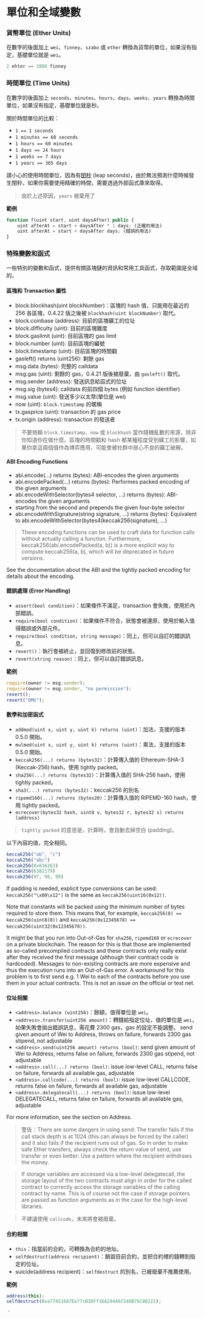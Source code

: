 # 單位和全域變數

<!-- <https://solidity.readthedocs.io/en/v0.4.25/units-and-global-variables.html> -->

### 貨幣單位 (Ether Units)

在數字的後面加上 `wei`、`finney`、`szabo` 或 `ether` 轉換為貨幣的單位，如果沒有指定，基礎單位就是 `wei`。

```js
2 ehter == 2000 finney
```

### 時間單位 (Time Units)

在數字的後面加上 `seconds`、`minutes`、`hours`、`days`、`weeks`、`years` 轉換為時間單位，如果沒有指定，基礎單位就是秒。

關於時間單位的比較：
* `1 == 1 seconds`
* `1 minutes == 60 seconds`
* `1 hours == 60 minutes`
* `1 days == 24 hours`
* `1 weeks == 7 days`
* `1 years == 365 days`

請小心的使用時間單位，因為有[閏秒](https://zh.wikipedia.org/wiki/%E9%97%B0%E7%A7%92) (leap seconds)，由於無法預測什麼時候發生閏秒，如果你需要使用精確的時間，需要透過外部函式庫來取得。

> 由於上述原因，`years` 被棄用了

**範例**

```js
function f(uint start, uint daysAfter) public {
    uint afterAt = start + daysAfter * 1 days; (正確的用法)
    uint afterAt = start + daysAfter days; (錯誤的用法)
}
```

### 特殊變數和函式

一些特別的變數和函式，提供有關區塊鏈的資訊和常用工具函式，存取範圍是全域的。

#### 區塊和 Transaction 屬性

* block.blockhash(uint blockNumber)：區塊的 hash 值，只能用在最近的 256 各區塊，0.4.22 版之後被 `blockhash(uint blockNumber)` 取代。
* block.coinbase (address): 目前的區塊礦工的位址
* block.difficulty (uint): 目前的區塊難度
* block.gaslimit (uint): 目前區塊的 gas limit
* block.number (uint): 目前區塊的編號
* block.timestamp (uint): 目前區塊的時間戳
* gasleft() returns (uint256): 剩餘 gas
* msg.data (bytes): 完整的 calldata
* msg.gas (uint): 剩餘的 gas，0.4.21 版後被廢棄，由 `gasleft()` 取代。
* msg.sender (address): 發送訊息給函式的位址
* msg.sig (bytes4): calldata 的前四個 bytes (例如 function identifier)
* msg.value (uint): 發送多少以太幣(單位是 wei)
* now (uint): `block.timestamp` 的暱稱
* tx.gasprice (uint): transaction 的 gas price
* tx.origin (address): transaction 的發送者
  
<!-- * tx.origin (address): sender of the transaction (full call chain) -->

<!-- > The values of all members of msg, including msg.sender and msg.value can change for every external function call. This includes calls to library functions. -->

> 不要倚賴 `block.timestamp`、`now` 或 `blockhash` 當作隨機亂數的來源，除非你知道你在做什麼。區塊的時間戳和 hash 都某種程度受到礦工的影響，如果你拿這兩個值作為博弈應用，可能會被社群中居心不良的礦工破解。

<!-- > The current block timestamp must be strictly larger than the timestamp of the last block, but the only guarantee is that it will be somewhere between the timestamps of two consecutive blocks in the canonical chain. -->

<!-- > The block hashes are not available for all blocks for scalability reasons. You can only access the hashes of the most recent 256 blocks, all other values will be zero. -->

#### ABI Encoding Functions

* abi.encode(...) returns (bytes): ABI-encodes the given arguments
* abi.encodePacked(...) returns (bytes): Performes packed encoding of the given arguments
* abi.encodeWithSelector(bytes4 selector, ...) returns (bytes): ABI-encodes the given arguments
* starting from the second and prepends the given four-byte selector
* abi.encodeWithSignature(string signature, ...) returns (bytes): Equivalent to abi.encodeWithSelector(bytes4(keccak256(signature), ...)

> These encoding functions can be used to craft data for function calls without actually calling a function. Furthermore, keccak256(abi.encodePacked(a, b)) is a more explicit way to compute keccak256(a, b), which will be deprecated in future versions.

See the documentation about the ABI and the tightly packed encoding for details about the encoding.

#### 錯誤處理 (Error Handling)

* `assert(bool condition)`：如果條件不滿足，transaction 會失敗，使用於內部錯誤。
* `require(bool condition)`：如果條件不符合，狀態會被還原，使用於輸入值得錯誤或外部元件。
* `require(bool condition, string message)`：同上，但可以自訂的錯誤訊息。
* `revert()`：執行會被終止，並回復到修改前的狀態。
* `revert(string reason)`：同上，但可以自訂錯誤訊息。

**範例**

```js
require(owner != msg.sender);
require(owner != msg.sender, "no permission");
revert();
revert("OMG");
```

#### 數學和加密函式

* `addmod(uint x, uint y, uint k) returns (uint)`：加法，支援的版本 0.5.0 開始。
* `mulmod(uint x, uint y, uint k) returns (uint)`：乘法，支援的版本 0.5.0 開始。
* `keccak256(...) returns (bytes32)`：計算傳入值的 Ethereum-SHA-3 (Keccak-256) hash，使用 tightly packed。
* `sha256(...) returns (bytes32)`：計算傳入值的 SHA-256 hash，使用 tightly packed。
* `sha3(...) returns (bytes32)`：keccak256 的別名
* `ripemd160(...) returns (bytes20)`：計算傳入值的 RIPEMD-160 hash，使用 tightly packed。
* `ecrecover(bytes32 hash, uint8 v, bytes32 r, bytes32 s) returns (address)`

<!-- recover the address associated with the public key from elliptic curve signature or return zero on error (example usage) -->

> `tightly packed` 的意思是，計算時，會自動去掉空白 (padding)。

以下內容的值，完全相同。

```js
keccak256("ab", "c")
keccak256("abc")
keccak256(0x616263)
keccak256(6382179)
keccak256(97, 98, 99)
```

If padding is needed, explicit type conversions can be used: `keccak256("\x00\x12")` is the same as `keccak256(uint16(0x12))`.

Note that constants will be packed using the minimum number of bytes required to store them. This means that, for example, `keccak256(0) == keccak256(uint8(0))` and `keccak256(0x12345678) == keccak256(uint32(0x12345678))`.

It might be that you run into Out-of-Gas for `sha256`, `ripemd160` or `ecrecover` on a private blockchain. The reason for this is that those are implemented as so-called precompiled contracts and these contracts only really exist after they received the first message (although their contract code is hardcoded). Messages to non-existing contracts are more expensive and thus the execution runs into an Out-of-Gas error. A workaround for this problem is to first send e.g. 1 Wei to each of the contracts before you use them in your actual contracts. This is not an issue on the official or test net.

#### 位址相關

* `<address>.balance (uint256)`：餘額，值得單位是 `wei`。
* `<address>.transfer(uint256 amount)`：轉錢給指定位址，值的單位是 `wei`，如果失敗會拋出錯誤訊息，需花費 2300 gas，gas 的設定不能調整。
send given amount of Wei to Address, throws on failure, forwards 2300 gas stipend, not adjustable
* `<address>.send(uint256 amount) returns (bool)`:
send given amount of Wei to Address, returns false on failure, forwards 2300 gas stipend, not adjustable
* `<address>.call(...) returns (bool)`:
issue low-level CALL, returns false on failure, forwards all available gas, adjustable
* `<address>.callcode(...) returns (bool)`:
issue low-level CALLCODE, returns false on failure, forwards all available gas, adjustable
* `<address>.delegatecall(...) returns (bool)`:
issue low-level DELEGATECALL, returns false on failure, forwards all available gas, adjustable

For more information, see the section on Address.

> 警告：There are some dangers in using send: The transfer fails if the call stack depth is at 1024 (this can always be forced by the caller) and it also fails if the recipient runs out of gas. So in order to make safe Ether transfers, always check the return value of send, use transfer or even better: Use a pattern where the recipient withdraws the money.

> If storage variables are accessed via a low-level delegatecall, the storage layout of the two contracts must align in order for the called contract to correctly access the storage variables of the calling contract by name. This is of course not the case if storage pointers are passed as function arguments as in the case for the high-level libraries.

> 不建議使用 `callcode`，未來將會被廢棄。

#### 合約相關

* `this`：指當前的合約，可轉換為合約的地址。
* `selfdestruct(address recipient)`：銷毀目前合約，並把合約裡的錢轉到指定的位址。
* suicide(address recipient)：`selfdestruct` 的別名，已被廢棄不推薦使用。

**範例**

```js
address(this);
selfdestruct(0xa77451687Ee77cB3DFf16A24446C54DB76C80222);
```

<!-- Furthermore, all functions of the current contract are callable directly including the current function. -->｀